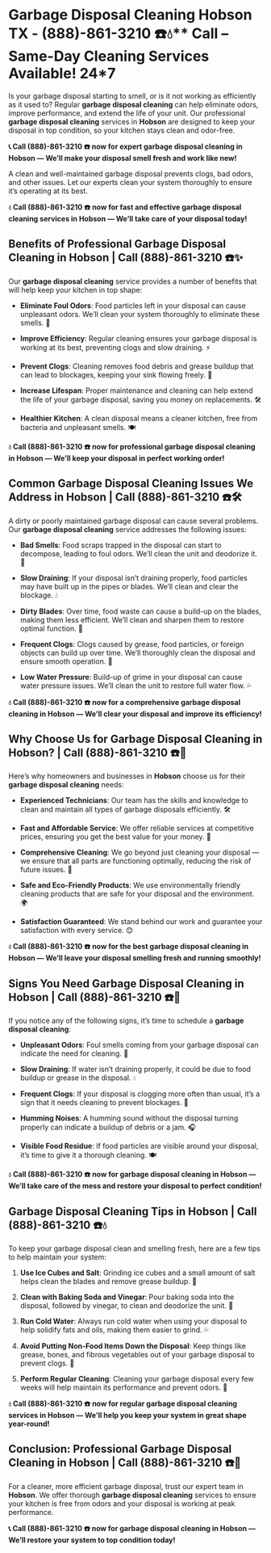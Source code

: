 # Garbage Disposal Cleaning Hobson TX - (888)-861-3210 ☎️💧** Call – Same-Day Cleaning Services Available! 24*7

Is your garbage disposal starting to smell, or is it not working as efficiently as it used to? Regular **garbage disposal cleaning** can help eliminate odors, improve performance, and extend the life of your unit. Our professional **garbage disposal cleaning** services in **Hobson** are designed to keep your disposal in top condition, so your kitchen stays clean and odor-free.

**📞 Call (888)-861-3210 ☎️ now for expert **garbage disposal cleaning** in Hobson — We’ll make your disposal smell fresh and work like new!**

A clean and well-maintained garbage disposal prevents clogs, bad odors, and other issues. Let our experts clean your system thoroughly to ensure it’s operating at its best.

**💧 Call (888)-861-3210 ☎️ now for fast and effective **garbage disposal cleaning** services in Hobson — We’ll take care of your disposal today!**

## **Benefits of Professional Garbage Disposal Cleaning in Hobson | Call (888)-861-3210 ☎️✨**

Our **garbage disposal cleaning** service provides a number of benefits that will help keep your kitchen in top shape:

- **Eliminate Foul Odors**: Food particles left in your disposal can cause unpleasant odors. We’ll clean your system thoroughly to eliminate these smells. 🧼
- **Improve Efficiency**: Regular cleaning ensures your garbage disposal is working at its best, preventing clogs and slow draining. ⚡
- **Prevent Clogs**: Cleaning removes food debris and grease buildup that can lead to blockages, keeping your sink flowing freely. 🚿
- **Increase Lifespan**: Proper maintenance and cleaning can help extend the life of your garbage disposal, saving you money on replacements. 🛠️
- **Healthier Kitchen**: A clean disposal means a cleaner kitchen, free from bacteria and unpleasant smells. 🍽️

**💧 Call (888)-861-3210 ☎️ now for professional **garbage disposal cleaning** in Hobson — We’ll keep your disposal in perfect working order!**

## **Common Garbage Disposal Cleaning Issues We Address in Hobson | Call (888)-861-3210 ☎️🛠️**

A dirty or poorly maintained garbage disposal can cause several problems. Our **garbage disposal cleaning** service addresses the following issues:

- **Bad Smells**: Food scraps trapped in the disposal can start to decompose, leading to foul odors. We’ll clean the unit and deodorize it. 🌱
- **Slow Draining**: If your disposal isn’t draining properly, food particles may have built up in the pipes or blades. We’ll clean and clear the blockage. 💧
- **Dirty Blades**: Over time, food waste can cause a build-up on the blades, making them less efficient. We’ll clean and sharpen them to restore optimal function. 🔪
- **Frequent Clogs**: Clogs caused by grease, food particles, or foreign objects can build up over time. We’ll thoroughly clean the disposal and ensure smooth operation. 🚰
- **Low Water Pressure**: Build-up of grime in your disposal can cause water pressure issues. We’ll clean the unit to restore full water flow. 💦

**💧 Call (888)-861-3210 ☎️ now for a comprehensive **garbage disposal cleaning** in Hobson — We’ll clear your disposal and improve its efficiency!**

## **Why Choose Us for Garbage Disposal Cleaning in Hobson? | Call (888)-861-3210 ☎️🌟**

Here’s why homeowners and businesses in **Hobson** choose us for their **garbage disposal cleaning** needs:

- **Experienced Technicians**: Our team has the skills and knowledge to clean and maintain all types of garbage disposals efficiently. 🛠️
- **Fast and Affordable Service**: We offer reliable services at competitive prices, ensuring you get the best value for your money. 💸
- **Comprehensive Cleaning**: We go beyond just cleaning your disposal — we ensure that all parts are functioning optimally, reducing the risk of future issues. 🧼
- **Safe and Eco-Friendly Products**: We use environmentally friendly cleaning products that are safe for your disposal and the environment. 🌍
- **Satisfaction Guaranteed**: We stand behind our work and guarantee your satisfaction with every service. 😊

**💧 Call (888)-861-3210 ☎️ now for the best **garbage disposal cleaning** in Hobson — We’ll leave your disposal smelling fresh and running smoothly!**

## **Signs You Need Garbage Disposal Cleaning in Hobson | Call (888)-861-3210 ☎️🚨**

If you notice any of the following signs, it’s time to schedule a **garbage disposal cleaning**:

- **Unpleasant Odors**: Foul smells coming from your garbage disposal can indicate the need for cleaning. 🌱
- **Slow Draining**: If water isn’t draining properly, it could be due to food buildup or grease in the disposal. 💧
- **Frequent Clogs**: If your disposal is clogging more often than usual, it’s a sign that it needs cleaning to prevent blockages. 🚰
- **Humming Noises**: A humming sound without the disposal turning properly can indicate a buildup of debris or a jam. 🎧
- **Visible Food Residue**: If food particles are visible around your disposal, it’s time to give it a thorough cleaning. 🍽️

**💧 Call (888)-861-3210 ☎️ now for **garbage disposal cleaning** in Hobson — We’ll take care of the mess and restore your disposal to perfect condition!**

## **Garbage Disposal Cleaning Tips in Hobson | Call (888)-861-3210 ☎️💧**

To keep your garbage disposal clean and smelling fresh, here are a few tips to help maintain your system:

1. **Use Ice Cubes and Salt**: Grinding ice cubes and a small amount of salt helps clean the blades and remove grease buildup. 🧊
2. **Clean with Baking Soda and Vinegar**: Pour baking soda into the disposal, followed by vinegar, to clean and deodorize the unit. 🧼
3. **Run Cold Water**: Always run cold water when using your disposal to help solidify fats and oils, making them easier to grind. 💦
4. **Avoid Putting Non-Food Items Down the Disposal**: Keep things like grease, bones, and fibrous vegetables out of your garbage disposal to prevent clogs. 🚫
5. **Perform Regular Cleaning**: Cleaning your garbage disposal every few weeks will help maintain its performance and prevent odors. 🧽

**💧 Call (888)-861-3210 ☎️ now for regular **garbage disposal cleaning** services in Hobson — We’ll help you keep your system in great shape year-round!**

## **Conclusion: Professional Garbage Disposal Cleaning in Hobson | Call (888)-861-3210 ☎️🧼**

For a cleaner, more efficient garbage disposal, trust our expert team in **Hobson**. We offer thorough **garbage disposal cleaning** services to ensure your kitchen is free from odors and your disposal is working at peak performance.

**📞 Call (888)-861-3210 ☎️ now for **garbage disposal cleaning** in Hobson — We’ll restore your system to top condition today!**
